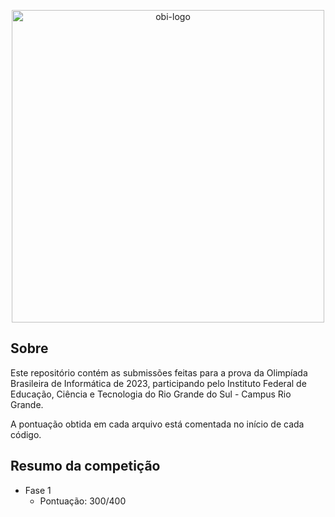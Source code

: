 <p align="center">
  <img src="https://olimpiada.ic.unicamp.br/static/extras/misc/logo-obi2023-preto.svg" alt="obi-logo" width="500">
</p>

## Sobre

Este repositório contém as submissões feitas para a prova da Olimpíada Brasileira de Informática de 2023, participando pelo Instituto Federal de Educação, Ciência e Tecnologia do Rio Grande do Sul - Campus Rio Grande. 

A pontuação obtida em cada arquivo está comentada no início de cada código.

## Resumo da competição

-   Fase 1
    -   Pontuação: 300/400
